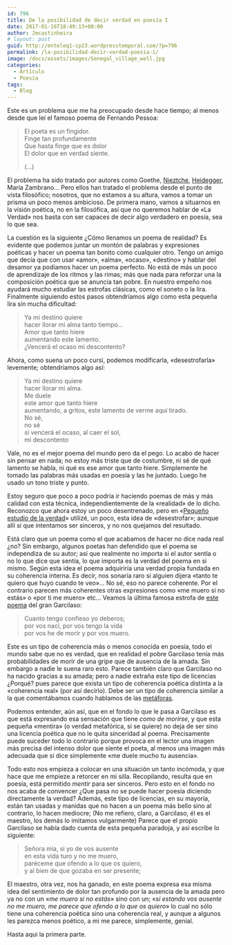 ```yaml
---
id: 796
title: De la posibilidad de decir verdad en poesía I
date: 2017-01-16T18:49:13+00:00
author: Jmcastinheira
# layout: post
guid: http://enteleq1-cp23.wordpresstemporal.com/?p=796
permalink: /la-posibilidad-decir-verdad-poesia-i/
image: /docs/assets/images/Senegal_village_well.jpg
categories:
  - Artículo
  - Poesía
tags:
  - Blog
---
```

Este es un problema que me ha preocupado desde hace tiempo; al menos desde que leí el famoso poema de Fernando Pessoa:

> El poeta es un fingidor.  
> Finge tan profundamente  
> Que hasta finge que es dolor  
> El dolor que en verdad siente.
> 
> (&#8230;)

El problema ha sido tratado por autores como Goethe, [Nieztche](http://www.raco.cat/index.php/Convivium/article/view/73242/98871), [Heidegger](http://serbal.pntic.mec.es/%7Ecmunoz11/uriarte34.pdf), María Zambrano&#8230; Pero ellos han tratado el problema desde el punto de vista filosófico; nosotros, que no estamos a su altura, vamos a tomar un prisma un poco menos ambicioso. De primera mano, vamos a situarnos en la visión poética, no en la filosófica, así que no queremos hablar de «La Verdad» nos basta con ser capaces de decir algo verdadero en poesía, sea lo que sea.

La cuestión es la siguiente ¿Cómo llenamos un poema de realidad? Es evidente que podemos juntar un montón de palabras y expresiones poéticas y hacer un poema tan bonito como cualquier otro. Tengo un amigo que decía que con usar «amor», «alma», «ocaso», «destino» y hablar del desamor ya podíamos hacer un poema perfecto. No está de más un poco de aprendizaje de los ritmos y las rimas; más que nada para reforzar una la composición poética que se anuncia tan pobre. En nuestro empeño nos ayudará mucho estudiar las estrofas clásicas, como el soneto o la lira. Finalmente siguiendo estos pasos obtendríamos algo como esta pequeña lira sin mucha dificultad:

> Ya mi destino quiere  
> hacer llorar mi alma tanto tiempo&#8230;  
> Amor que tanto hiere  
> aumentando este lamento.  
> ¿Vencerá el ocaso mi descontento?

Ahora, como suena un poco cursi, podemos modificarla, «desestrofarla» levemente; obtendríamos algo así:

> Ya mi destino quiere  
> hacer llorar mi alma.  
> Me duele  
> este amor que tanto hiere  
> aumentando, a gritos, este lamento de verme aquí tirado.  
> No sé,  
> no sé  
> si vencerá el ocaso, al caer el sol,  
> mi descontento

Vale, no es el mejor poema del mundo pero da el pego. Lo acabo de hacer sin pensar en nada; no estoy más triste que de costumbre, ni sé de qué lamento se habla, ni qué es ese amor que tanto hiere. Simplemente he tomado las palabras más usadas en poesía y las he juntado. Luego he usado un tono triste y punto.

Estoy seguro que poco a poco podría ir haciendo poemas de más y más calidad con esta técnica, independientemente de la «realidad» de lo dicho. Reconozco que ahora estoy un poco desentrenado, pero en «<a href="http://entelequia.bligoo.com/content/view/452552/Libro_Pequeno_estudio_de_la_verdad.html" class="broken_link" rel="nofollow">Pequeño estudio de la verdad</a>» utilizé, un poco, esta idea de «desestrofar»; aunque allí sí que intentamos ser sinceros, y no nos quejamos del resultado.

Está claro que un poema como el que acabamos de hacer no dice nada real ¿no? Sin embargo, algunos poetas han defendido que el poema se independiza de su autor; así que realmente no importa si el autor sentía o no lo que dice que sentía, lo que importa es la verdad del poema en si mismo. Según esta idea el poema adquiriría una verdad propia fundada en su coherencia interna. Es decir, nos sonaría raro si alguien dijera «tanto te quiero que huyo cuando te veo»&#8230; No sé, eso no parece coherente. Por el contrario parecen más coherentes otras expresiones como «me muero si no estás» o «por ti me muero» etc&#8230; Veamos la última famosa estrofa de [este poema](http://www.lcc.uma.es/%7Eperez/sonetos/garcilaso.html) del gran Garcilaso:

> Cuanto tengo confieso yo deberos;  
> por vos nací, por vos tengo la vida  
> por vos he de morir y por vos muero.

Este es un tipo de coherencia más o menos conocida en poesía, todo el mundo sabe que no es verdad, que en realidad el pobre Garcilaso tenía más probabilidades de morir de una gripe que de ausencia de la amada. Sin embargo a nadie le suena raro esto. Parece también claro que Garcilaso no ha nacido gracias a su amada; pero a nadie extraña este tipo de licencias ¿Porqué? pues parece que exista un tipo de coherencia poética distinta a la «coherencia real» (por así decirlo). Debe ser un tipo de coherencia similar a la que comentábamos cuando hablamos de las [metáforas](http://entelequia.info/metaforas/).

Podemos entender, aún así, que en el fondo lo que le pasa a Garcilaso es que está expresando esa sensación que tiene _como de morirse_, y que esta pequeña «mentira» (o verdad metafórica, si se quiere) no deja de ser sino una licencia poética que no le quita sinceridad al poema. Precisamente puede suceder todo lo contrario porque provoca en el lector una imagen más precisa del intenso dolor que siente el poeta, al menos una imagen más adecuada que si dice simplemente «me duele mucho tu ausencia».

Todo esto nos empieza a colocar en una situación un tanto incómoda, y que hace que me empieze a retorcer en mi silla. Recopilando, resulta que en poesía, está permitido _mentir_ para ser sinceros. Pero esto en el fondo no nos acaba de convencer ¿Que pasa no se puede hacer poesía diciendo directamente la verdad? Además, este tipo de licencias, en su mayoría, están tan usadas y manidas que no hacen a un poema más bello sino al contrario, lo hacen mediocre; (No me refiero, claro, a Garcilaso, él es el maestro, los demás lo imitamos vulgarmente) Parece que el propio Garcilaso se había dado cuenta de esta pequeña paradoja, y así escribe lo siguiente:

> Señora mía, si yo de vos ausente  
> en esta vida turo y no me muero,  
> paréceme que ofendo a lo que os quiero,  
> y al bien de que gozaba en ser presente;

El maestro, otra vez, nos ha ganado, en este poema expresa esa misma idea del sentimiento de dolor tan profundo por la ausencia de la amada pero ya no con un «_me muero si no estás_» sino con un; «_si estando vos ausente no me muero, me parece que ofendo a lo que os quiero_» lo cual no sólo tiene una coherencia poética sino una coherencia real, y aunque a algunos les parezca menos poético, a mi me parece, simplemente, genial.

Hasta aqui la primera parte.